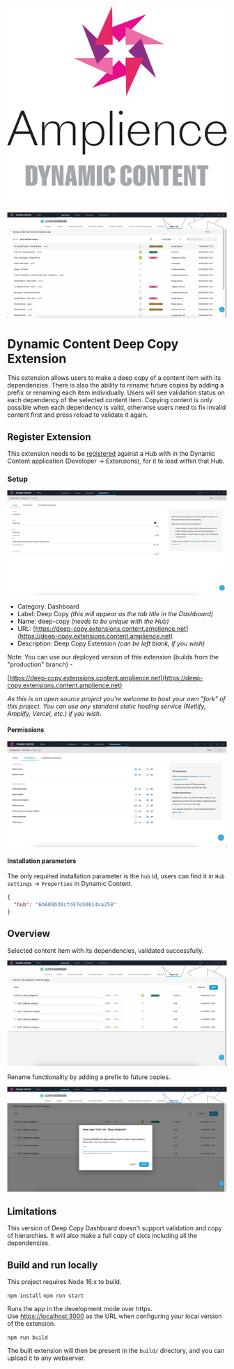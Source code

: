 [![Amplience Dynamic Content](media/header.png)](https://amplience.com/dynamic-content)

![Dynamic Content Deep Copy Extension](media/screenshot.png)

# Dynamic Content Deep Copy Extension

This extension allows users to make a deep copy of a content item with its dependencies. There is also the ability to rename future copies by adding a prefix or renaming each item individually. Users will see validation status on each dependency of the selected content item. Copying content is only possible when each dependency is valid, otherwise users need to fix invalid content first and press reload to validate it again.

## Register Extension

This extension needs to be [registered](https://amplience.com/docs/development/registeringextensions.html) against a Hub with in the Dynamic Content application (Developer -> Extensions), for it to load within that Hub.

### Setup

![Setup](media/setup.png)

* Category: Dashboard
* Label: Deep Copy _(this will appear as the tab title in the Dashboard)_
* Name: deep-copy _(needs to be unique with the Hub)_
* URL: [https://deep-copy.extensions.content.amplience.net](https://deep-copy.extensions.content.amplience.net)
* Description: Deep Copy Extension _(can be left blank, if you wish)_

Note:
You can use our deployed version of this extension (builds from the "production" branch) -

[https://deep-copy.extensions.content.amplience.net](https://deep-copy.extensions.content.amplience.net)

_As this is an open source project you're welcome to host your own "fork" of this project. You can use any standard static hosting service (Netlify, Amplify, Vercel, etc.) if you wish._

#### Permissions

![Permissions](media/permissions.png)

#### Installation parameters

The only required installation parameter is the `hub` id, users can find it in `Hub settings` -> `Properties` in Dynamic Content.

```json
{
  "hub": "6b689b30cfd47e50614va258"
}
```

## Overview

Selected content item with its dependencies, validated successfully.

![Validation](media/validation.png)

Rename functionality by adding a prefix to future copies.

![Rename](media/rename.png)

## Limitations

This version of Deep Copy Dashboard doesn't support validation and copy of hierarchies. It will also make a full copy of slots including all the dependencies.

## Build and run locally 

This project requires Node 16.x to build.

`npm install`
`npm run start`

Runs the app in the development mode over https.\
Use [https://localhost:3000](https://localhost:3000) as the URL when configuring your local version of the extension.

`npm run build`

The built extension will then be present in the `build/` directory, and you can upload it to any webserver.